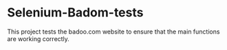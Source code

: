 # Selenium-Badom-tests
This project tests the badoo.com website to ensure that the main functions are working correctly.
